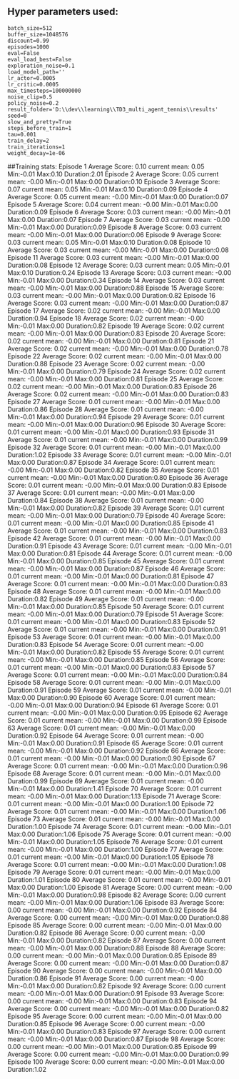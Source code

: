 ## Hyper parameters used:
	batch_size=512
	buffer_size=1048576
	discount=0.99
	episodes=1000
	eval=False
	eval_load_best=False
	exploration_noise=0.1
	load_model_path=''
	lr_actor=0.0005
	lr_critic=0.0005
	max_timesteps=100000000
	noise_clip=0.5
	policy_noise=0.2
	result_folder='D:\\dev\\learning\\TD3_multi_agent_tennis\\results'
	seed=0
	slow_and_pretty=True
	steps_before_train=1
	tau=0.001
	train_delay=2
	train_iterations=1
	weight_decay=1e-06
##Training stats:
	Episode 1	Average Score: 0.10 	 current mean: 0.05	 Min:-0.01	Max:0.10	Duration:2.01
	Episode 2	Average Score: 0.05 	 current mean: -0.00	 Min:-0.01	Max:0.00	Duration:0.10
	Episode 3	Average Score: 0.07 	 current mean: 0.05	 Min:-0.01	Max:0.10	Duration:0.09
	Episode 4	Average Score: 0.05 	 current mean: -0.00	 Min:-0.01	Max:0.00	Duration:0.07
	Episode 5	Average Score: 0.04 	 current mean: -0.00	 Min:-0.01	Max:0.00	Duration:0.09
	Episode 6	Average Score: 0.03 	 current mean: -0.00	 Min:-0.01	Max:0.00	Duration:0.07
	Episode 7	Average Score: 0.03 	 current mean: -0.00	 Min:-0.01	Max:0.00	Duration:0.09
	Episode 8	Average Score: 0.03 	 current mean: -0.00	 Min:-0.01	Max:0.00	Duration:0.06
	Episode 9	Average Score: 0.03 	 current mean: 0.05	 Min:-0.01	Max:0.10	Duration:0.08
	Episode 10	Average Score: 0.03 	 current mean: -0.00	 Min:-0.01	Max:0.00	Duration:0.08
	Episode 11	Average Score: 0.03 	 current mean: -0.00	 Min:-0.01	Max:0.00	Duration:0.08
	Episode 12	Average Score: 0.03 	 current mean: 0.05	 Min:-0.01	Max:0.10	Duration:0.24
	Episode 13	Average Score: 0.03 	 current mean: -0.00	 Min:-0.01	Max:0.00	Duration:0.34
	Episode 14	Average Score: 0.03 	 current mean: -0.00	 Min:-0.01	Max:0.00	Duration:0.88
	Episode 15	Average Score: 0.03 	 current mean: -0.00	 Min:-0.01	Max:0.00	Duration:0.82
	Episode 16	Average Score: 0.03 	 current mean: -0.00	 Min:-0.01	Max:0.00	Duration:0.87
	Episode 17	Average Score: 0.02 	 current mean: -0.00	 Min:-0.01	Max:0.00	Duration:0.94
	Episode 18	Average Score: 0.02 	 current mean: -0.00	 Min:-0.01	Max:0.00	Duration:0.82
	Episode 19	Average Score: 0.02 	 current mean: -0.00	 Min:-0.01	Max:0.00	Duration:0.83
	Episode 20	Average Score: 0.02 	 current mean: -0.00	 Min:-0.01	Max:0.00	Duration:0.81
	Episode 21	Average Score: 0.02 	 current mean: -0.00	 Min:-0.01	Max:0.00	Duration:0.78
	Episode 22	Average Score: 0.02 	 current mean: -0.00	 Min:-0.01	Max:0.00	Duration:0.88
	Episode 23	Average Score: 0.02 	 current mean: -0.00	 Min:-0.01	Max:0.00	Duration:0.79
	Episode 24	Average Score: 0.02 	 current mean: -0.00	 Min:-0.01	Max:0.00	Duration:0.81
	Episode 25	Average Score: 0.02 	 current mean: -0.00	 Min:-0.01	Max:0.00	Duration:0.83
	Episode 26	Average Score: 0.02 	 current mean: -0.00	 Min:-0.01	Max:0.00	Duration:0.83
	Episode 27	Average Score: 0.01 	 current mean: -0.00	 Min:-0.01	Max:0.00	Duration:0.86
	Episode 28	Average Score: 0.01 	 current mean: -0.00	 Min:-0.01	Max:0.00	Duration:0.94
	Episode 29	Average Score: 0.01 	 current mean: -0.00	 Min:-0.01	Max:0.00	Duration:0.96
	Episode 30	Average Score: 0.01 	 current mean: -0.00	 Min:-0.01	Max:0.00	Duration:0.93
	Episode 31	Average Score: 0.01 	 current mean: -0.00	 Min:-0.01	Max:0.00	Duration:0.99
	Episode 32	Average Score: 0.01 	 current mean: -0.00	 Min:-0.01	Max:0.00	Duration:1.02
	Episode 33	Average Score: 0.01 	 current mean: -0.00	 Min:-0.01	Max:0.00	Duration:0.87
	Episode 34	Average Score: 0.01 	 current mean: -0.00	 Min:-0.01	Max:0.00	Duration:0.82
	Episode 35	Average Score: 0.01 	 current mean: -0.00	 Min:-0.01	Max:0.00	Duration:0.80
	Episode 36	Average Score: 0.01 	 current mean: -0.00	 Min:-0.01	Max:0.00	Duration:0.83
	Episode 37	Average Score: 0.01 	 current mean: -0.00	 Min:-0.01	Max:0.00	Duration:0.84
	Episode 38	Average Score: 0.01 	 current mean: -0.00	 Min:-0.01	Max:0.00	Duration:0.82
	Episode 39	Average Score: 0.01 	 current mean: -0.00	 Min:-0.01	Max:0.00	Duration:0.79
	Episode 40	Average Score: 0.01 	 current mean: -0.00	 Min:-0.01	Max:0.00	Duration:0.85
	Episode 41	Average Score: 0.01 	 current mean: -0.00	 Min:-0.01	Max:0.00	Duration:0.83
	Episode 42	Average Score: 0.01 	 current mean: -0.00	 Min:-0.01	Max:0.00	Duration:0.91
	Episode 43	Average Score: 0.01 	 current mean: -0.00	 Min:-0.01	Max:0.00	Duration:0.81
	Episode 44	Average Score: 0.01 	 current mean: -0.00	 Min:-0.01	Max:0.00	Duration:0.85
	Episode 45	Average Score: 0.01 	 current mean: -0.00	 Min:-0.01	Max:0.00	Duration:0.87
	Episode 46	Average Score: 0.01 	 current mean: -0.00	 Min:-0.01	Max:0.00	Duration:0.81
	Episode 47	Average Score: 0.01 	 current mean: -0.00	 Min:-0.01	Max:0.00	Duration:0.83
	Episode 48	Average Score: 0.01 	 current mean: -0.00	 Min:-0.01	Max:0.00	Duration:0.82
	Episode 49	Average Score: 0.01 	 current mean: -0.00	 Min:-0.01	Max:0.00	Duration:0.85
	Episode 50	Average Score: 0.01 	 current mean: -0.00	 Min:-0.01	Max:0.00	Duration:0.79
	Episode 51	Average Score: 0.01 	 current mean: -0.00	 Min:-0.01	Max:0.00	Duration:0.83
	Episode 52	Average Score: 0.01 	 current mean: -0.00	 Min:-0.01	Max:0.00	Duration:0.91
	Episode 53	Average Score: 0.01 	 current mean: -0.00	 Min:-0.01	Max:0.00	Duration:0.83
	Episode 54	Average Score: 0.01 	 current mean: -0.00	 Min:-0.01	Max:0.00	Duration:0.82
	Episode 55	Average Score: 0.01 	 current mean: -0.00	 Min:-0.01	Max:0.00	Duration:0.85
	Episode 56	Average Score: 0.01 	 current mean: -0.00	 Min:-0.01	Max:0.00	Duration:0.83
	Episode 57	Average Score: 0.01 	 current mean: -0.00	 Min:-0.01	Max:0.00	Duration:0.84
	Episode 58	Average Score: 0.01 	 current mean: -0.00	 Min:-0.01	Max:0.00	Duration:0.91
	Episode 59	Average Score: 0.01 	 current mean: -0.00	 Min:-0.01	Max:0.00	Duration:0.90
	Episode 60	Average Score: 0.01 	 current mean: -0.00	 Min:-0.01	Max:0.00	Duration:0.94
	Episode 61	Average Score: 0.01 	 current mean: -0.00	 Min:-0.01	Max:0.00	Duration:0.95
	Episode 62	Average Score: 0.01 	 current mean: -0.00	 Min:-0.01	Max:0.00	Duration:0.99
	Episode 63	Average Score: 0.01 	 current mean: -0.00	 Min:-0.01	Max:0.00	Duration:0.92
	Episode 64	Average Score: 0.01 	 current mean: -0.00	 Min:-0.01	Max:0.00	Duration:0.91
	Episode 65	Average Score: 0.01 	 current mean: -0.00	 Min:-0.01	Max:0.00	Duration:0.92
	Episode 66	Average Score: 0.01 	 current mean: -0.00	 Min:-0.01	Max:0.00	Duration:0.90
	Episode 67	Average Score: 0.01 	 current mean: -0.00	 Min:-0.01	Max:0.00	Duration:0.96
	Episode 68	Average Score: 0.01 	 current mean: -0.00	 Min:-0.01	Max:0.00	Duration:0.99
	Episode 69	Average Score: 0.01 	 current mean: -0.00	 Min:-0.01	Max:0.00	Duration:1.41
	Episode 70	Average Score: 0.01 	 current mean: -0.00	 Min:-0.01	Max:0.00	Duration:1.13
	Episode 71	Average Score: 0.01 	 current mean: -0.00	 Min:-0.01	Max:0.00	Duration:1.00
	Episode 72	Average Score: 0.01 	 current mean: -0.00	 Min:-0.01	Max:0.00	Duration:1.06
	Episode 73	Average Score: 0.01 	 current mean: -0.00	 Min:-0.01	Max:0.00	Duration:1.00
	Episode 74	Average Score: 0.01 	 current mean: -0.00	 Min:-0.01	Max:0.00	Duration:1.06
	Episode 75	Average Score: 0.01 	 current mean: -0.00	 Min:-0.01	Max:0.00	Duration:1.05
	Episode 76	Average Score: 0.01 	 current mean: -0.00	 Min:-0.01	Max:0.00	Duration:1.00
	Episode 77	Average Score: 0.01 	 current mean: -0.00	 Min:-0.01	Max:0.00	Duration:1.05
	Episode 78	Average Score: 0.01 	 current mean: -0.00	 Min:-0.01	Max:0.00	Duration:1.08
	Episode 79	Average Score: 0.01 	 current mean: -0.00	 Min:-0.01	Max:0.00	Duration:1.01
	Episode 80	Average Score: 0.01 	 current mean: -0.00	 Min:-0.01	Max:0.00	Duration:1.00
	Episode 81	Average Score: 0.00 	 current mean: -0.00	 Min:-0.01	Max:0.00	Duration:0.98
	Episode 82	Average Score: 0.00 	 current mean: -0.00	 Min:-0.01	Max:0.00	Duration:1.06
	Episode 83	Average Score: 0.00 	 current mean: -0.00	 Min:-0.01	Max:0.00	Duration:0.92
	Episode 84	Average Score: 0.00 	 current mean: -0.00	 Min:-0.01	Max:0.00	Duration:0.88
	Episode 85	Average Score: 0.00 	 current mean: -0.00	 Min:-0.01	Max:0.00	Duration:0.82
	Episode 86	Average Score: 0.00 	 current mean: -0.00	 Min:-0.01	Max:0.00	Duration:0.82
	Episode 87	Average Score: 0.00 	 current mean: -0.00	 Min:-0.01	Max:0.00	Duration:0.88
	Episode 88	Average Score: 0.00 	 current mean: -0.00	 Min:-0.01	Max:0.00	Duration:0.85
	Episode 89	Average Score: 0.00 	 current mean: -0.00	 Min:-0.01	Max:0.00	Duration:0.87
	Episode 90	Average Score: 0.00 	 current mean: -0.00	 Min:-0.01	Max:0.00	Duration:0.86
	Episode 91	Average Score: 0.00 	 current mean: -0.00	 Min:-0.01	Max:0.00	Duration:0.82
	Episode 92	Average Score: 0.00 	 current mean: -0.00	 Min:-0.01	Max:0.00	Duration:0.91
	Episode 93	Average Score: 0.00 	 current mean: -0.00	 Min:-0.01	Max:0.00	Duration:0.83
	Episode 94	Average Score: 0.00 	 current mean: -0.00	 Min:-0.01	Max:0.00	Duration:0.82
	Episode 95	Average Score: 0.00 	 current mean: -0.00	 Min:-0.01	Max:0.00	Duration:0.85
	Episode 96	Average Score: 0.00 	 current mean: -0.00	 Min:-0.01	Max:0.00	Duration:0.83
	Episode 97	Average Score: 0.00 	 current mean: -0.00	 Min:-0.01	Max:0.00	Duration:0.87
	Episode 98	Average Score: 0.00 	 current mean: -0.00	 Min:-0.01	Max:0.00	Duration:0.85
	Episode 99	Average Score: 0.00 	 current mean: -0.00	 Min:-0.01	Max:0.00	Duration:0.99
	Episode 100	Average Score: 0.00 	 current mean: -0.00	 Min:-0.01	Max:0.00	Duration:1.02

